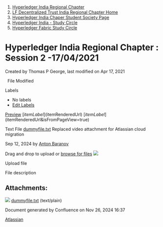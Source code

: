 1. [Hyperledger India Regional Chapter](index.html)
2. [LF Decentralized Trust India Regional Chapter Home](LF-Decentralized-Trust-India-Regional-Chapter-Home_19169282.html)
3. [Hyperledger India Chaper Student Society Page](Hyperledger-India-Chaper-Student-Society-Page_19169775.html)
4. [Hyperledger India - Study Circle](Hyperledger-India---Study-Circle_19169952.html)
5. [Hyperledger Fabric Study Circle](Hyperledger-Fabric-Study-Circle_19169951.html)

# Hyperledger India Regional Chapter : Session 2 -17/04/2021

Created by Thomas P George, last modified on Apr 17, 2021

  File Modified

Labels

- No labels
- [Edit Labels](# "Edit Labels")

[Preview]() [$itemLabel]($itemRenderedUrl) [$itemLabel]($itemRenderedUrl&isFromPageView=true)

Text File [dummyfile.txt](attachments/19169991/19169993.txt "Download") Replaced video attachment for Atlassian cloud migration

Sep 12, 2024 by [Anton Baranov](/wiki/people/5d276e9fafbc2a0c25112118)

Drag and drop to upload or [browse for files]() ![](images/icons/wait.gif)

Upload file

File description

## Attachments:

![](images/icons/bullet_blue.gif) [dummyfile.txt](attachments/19169991/19169993.txt) (text/plain)

Document generated by Confluence on Nov 26, 2024 16:37

[Atlassian](http://www.atlassian.com/)
